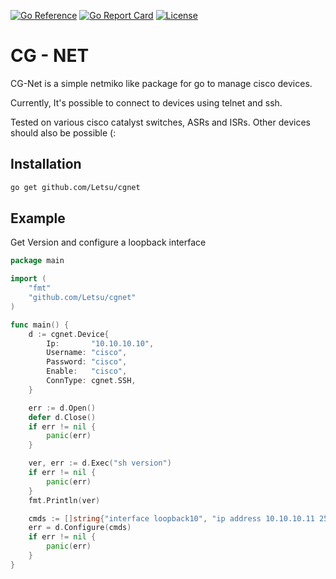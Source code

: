 [![Go Reference](https://pkg.go.dev/badge/github.com/Letsu/cgnet.svg)](https://pkg.go.dev/github.com/Letsu/cgnet) [![Go Report Card](https://goreportcard.com/badge/github.com/Letsu/cgnet)](https://goreportcard.com/report/github.com/Letsu/cgnet) [![License](https://img.shields.io/badge/license-MIT-blue.svg)](https://github.com/letsu/cgnet/blob/main/LICENSE)
# CG - NET

CG-Net is a simple netmiko like package for go to manage cisco devices.

Currently, It's possible to connect to devices using telnet and ssh. 

Tested on various cisco catalyst switches, ASRs and ISRs. Other devices should also be possible (:

Installation
------------
``` sh
go get github.com/Letsu/cgnet
```

Example
-------
Get Version and configure a loopback interface
```go
package main

import (
	"fmt"
	"github.com/Letsu/cgnet"
)

func main() {
	d := cgnet.Device{
		Ip:       "10.10.10.10",
		Username: "cisco",
		Password: "cisco",
		Enable:   "cisco",
		ConnType: cgnet.SSH,
	}

	err := d.Open()
	defer d.Close()
	if err != nil {
		panic(err)
	}

	ver, err := d.Exec("sh version")
	if err != nil {
		panic(err)
	}
	fmt.Println(ver)

	cmds := []string{"interface loopback10", "ip address 10.10.10.11 255.255.255.255", "no shut"}
	err = d.Configure(cmds)
	if err != nil {
		panic(err)
	}
}
```
